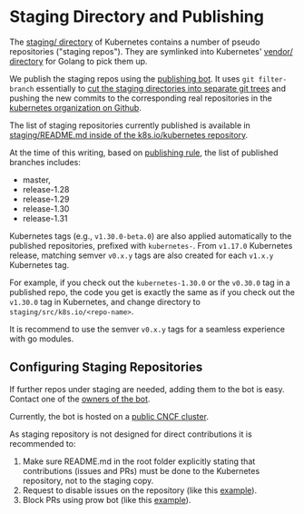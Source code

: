 # Staging Directory and Publishing

The [staging/ directory](https://git.k8s.io/kubernetes/staging) of Kubernetes contains a number of pseudo repositories ("staging repos"). They are symlinked into Kubernetes' [vendor/ directory](https://git.k8s.io/kubernetes/vendor/k8s.io) for Golang to pick them up.

We publish the staging repos using the [publishing bot](https://git.k8s.io/publishing-bot). It uses `git filter-branch` essentially to [cut the staging directories into separate git trees](https://de.slideshare.net/sttts/cutting-the-kubernetes-monorepo-in-pieces-never-learnt-more-about-git) and pushing the new commits to the corresponding real repositories in the [kubernetes organization on Github](https://github.com/kubernetes).

The list of staging repositories currently published is available in [staging/README.md inside of the k8s.io/kubernetes repository](https://git.k8s.io/kubernetes/staging/README.md).

At the time of this writing, based on [publishing rule](https://github.com/kubernetes/kubernetes/blob/9cf4f912451009296a50f267d47b484f77ce05e4/staging/publishing/rules.yaml), the list of published branches includes:

- master,
- release-1.28
- release-1.29
- release-1.30
- release-1.31

Kubernetes tags (e.g., `v1.30.0-beta.0`) are also applied automatically to the published repositories, prefixed with `kubernetes-`.
From `v1.17.0` Kubernetes release, matching semver `v0.x.y` tags are also created for each `v1.x.y` Kubernetes tag.

For example, if you check out the `kubernetes-1.30.0` or the `v0.30.0` tag in
a published repo, the code you get is exactly the same as if you check out the
`v1.30.0` tag in Kubernetes, and change directory to `staging/src/k8s.io/<repo-name>`.

It is recommend to use the semver `v0.x.y` tags for a seamless experience
with go modules.

## Configuring Staging Repositories

If further repos under staging are needed, adding them to the bot is easy.
Contact one of the [owners of the bot](https://git.k8s.io/publishing-bot/OWNERS).

Currently, the bot is hosted on a
[public CNCF cluster](https://github.com/kubernetes/publishing-bot/blob/master/production.md).

As staging repository is not designed for direct contributions it is recommended to:

1. Make sure README.md in the root folder explicitly stating that contributions (issues and PRs)
   must be done to the Kubernetes repository, not to the staging copy.
3. Request to disable issues on the repository (like this [example](https://github.com/kubernetes/org/issues/5370)).
4. Block PRs using prow bot (like this [example](https://github.com/kubernetes/test-infra/pull/34209)).

